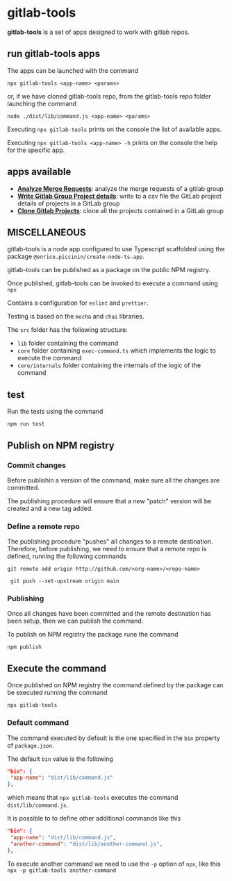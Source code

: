 # gitlab-tools

**gitlab-tools** is a set of apps designed to work with gitlab repos.

## run gitlab-tools apps

The apps can be launched with the command

`npx gitlab-tools <app-name> <params>`

or, if we have cloned gitlab-tools repo, from the gitlab-tools repo folder launching the command

`node ./dist/lib/command.js <app-name> <params>`

Executing `npx gitlab-tools` prints on the console the list of available apps.

Executing `npx gitlab-tools <app-name> -h` prints on the console the help for the specific app.

## apps available
- [**Analyze Merge Requests**](./src/apps/analyze-merge-requests/README.md): analyze the merge requests of a gitlab group
- [**Write Gitlab Group Project details**](./src/apps/write-group-projects/README.md): write to a csv file the GitLab project details of projects in a GitLab group
- [**Clone Gitlab Projects**](./src/apps/clone-group-repos/README.md): clone all the projects contained in a GitLab group



## MISCELLANEOUS

gitlab-tools is a node app configured to use Typescript scaffolded using the package `@enrico.piccinin/create-node-ts-app`.

gitlab-tools can be published as a package on the public NPM registry.

Once published, gitlab-tools can be invoked to execute a command using `npx`

Contains a configuration for `eslint` and `prettier`.

Testing is based on the `mocha` and `chai` libraries.

The `src` folder has the following structure:

-   `lib` folder containing the command
-   `core` folder containing `exec-command.ts` which implements the logic to execute the command
-   `core/internals` folder containing the internals of the logic of the command

## test

Run the tests using the command

`npm run test`

## Publish on NPM registry

### Commit changes

Before publishin a version of the command, make sure all the changes are committed.

The publishing procedure will ensure that a new "patch" version will be created and a new tag added.

### Define a remote repo

The publishing procedure "pushes" all changes to a remote destination. Therefore, before publishing, we need to ensure that a remote repo is defined, running the following commands

`git remote add origin http://github.com/<org-name>/<repo-name>`

` git push --set-upstream origin main`

### Publishing

Once all changes have been committed and the remote destination has been setup, then we can publish the command.

To publish on NPM registry the package rune the command

`npm publish`

## Execute the command

Once published on NPM registry the command defined by the package can be executed running the command

`npx gitlab-tools`

### Default command

The command executed by default is the one specified in the `bin` property of `package.json`.

The default `bin` value is the following

```json
"bin": {
 "app-name": "dist/lib/command.js"
},
```

which means that `npx gitlab-tools` executes the command `dist/lib/command.js`.

It is possible to to define other additional commands like this

```json
"bin": {
 "app-name": "dist/lib/command.js",
 "another-command": "dist/lib/another-command.js",
},
```

To execute another command we need to use the `-p` option of `npx`, like this
`npx -p gitlab-tools another-command`
